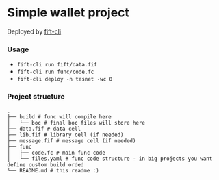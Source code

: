 # Simple wallet project

Deployed by [fift-cli](https://github.com/disintar/fift-cli)

### Usage

- `fift-cli run fift/data.fif`
- `fift-cli run func/code.fc`
- `fift-cli deploy -n tesnet -wc 0`

### Project structure

```
.
├── build # func will compile here
│   └── boc # final boc files will store here
├── data.fif # data cell
├── lib.fif # library cell (if needed)
├── message.fif # message cell (if needed)
├── func
│   ├── code.fc # main func code
│   └── files.yaml # func code structure - in big projects you want define custom build orded
└── README.md # this readme :)
```